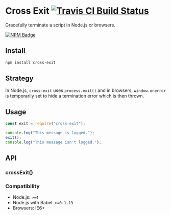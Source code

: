 # Cross Exit [![Travis CI Build Status](https://img.shields.io/travis/com/Richienb/cross-exit/master.svg?style=for-the-badge)](https://travis-ci.com/Richienb/cross-exit)

Gracefully terminate a script in Node.js or browsers.

[![NPM Badge](https://nodei.co/npm/cross-exit.png)](https://npmjs.com/package/cross-exit)

## Install

```sh
npm install cross-exit
```

## Strategy

In Node.js, `cross-exit` uses `process.exit()` and in browsers, `window.onerror` is temporarily set to hide a termination error which is then thrown.

## Usage

```js
const exit = require("cross-exit");

console.log("This message is logged.");
exit();
console.log("This message isn't logged.");
```

## API

### crossExit()

### Compatibility

-   Node.js: `>=4`
-   Node.js with Babel: `>=0.1.13`
-   Browsers: IE6+
